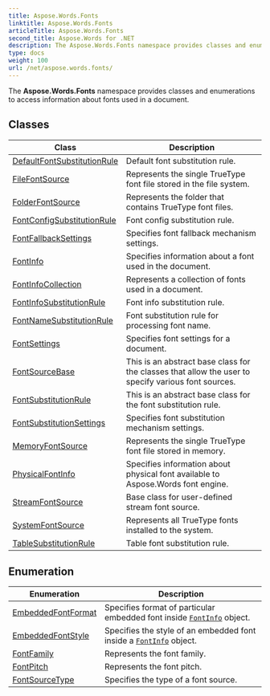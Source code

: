 ```yaml
---
title: Aspose.Words.Fonts
linktitle: Aspose.Words.Fonts
articleTitle: Aspose.Words.Fonts
second_title: Aspose.Words for .NET
description: The Aspose.Words.Fonts namespace provides classes and enumerations to access information about fonts used in a document in C#.
type: docs
weight: 100
url: /net/aspose.words.fonts/
---
```

The **Aspose.Words.Fonts** namespace provides classes and enumerations to access information about fonts used in a document.

## Classes

| Class | Description |
| --- | --- |
| [DefaultFontSubstitutionRule](./defaultfontsubstitutionrule/) | Default font substitution rule. |
| [FileFontSource](./filefontsource/) | Represents the single TrueType font file stored in the file system. |
| [FolderFontSource](./folderfontsource/) | Represents the folder that contains TrueType font files. |
| [FontConfigSubstitutionRule](./fontconfigsubstitutionrule/) | Font config substitution rule. |
| [FontFallbackSettings](./fontfallbacksettings/) | Specifies font fallback mechanism settings. |
| [FontInfo](./fontinfo/) | Specifies information about a font used in the document. |
| [FontInfoCollection](./fontinfocollection/) | Represents a collection of fonts used in a document. |
| [FontInfoSubstitutionRule](./fontinfosubstitutionrule/) | Font info substitution rule. |
| [FontNameSubstitutionRule](./fontnamesubstitutionrule/) | Font substitution rule for processing font name. |
| [FontSettings](./fontsettings/) | Specifies font settings for a document. |
| [FontSourceBase](./fontsourcebase/) | This is an abstract base class for the classes that allow the user to specify various font sources. |
| [FontSubstitutionRule](./fontsubstitutionrule/) | This is an abstract base class for the font substitution rule. |
| [FontSubstitutionSettings](./fontsubstitutionsettings/) | Specifies font substitution mechanism settings. |
| [MemoryFontSource](./memoryfontsource/) | Represents the single TrueType font file stored in memory. |
| [PhysicalFontInfo](./physicalfontinfo/) | Specifies information about physical font available to Aspose.Words font engine. |
| [StreamFontSource](./streamfontsource/) | Base class for user-defined stream font source. |
| [SystemFontSource](./systemfontsource/) | Represents all TrueType fonts installed to the system. |
| [TableSubstitutionRule](./tablesubstitutionrule/) | Table font substitution rule. |
## Enumeration

| Enumeration | Description |
| --- | --- |
| [EmbeddedFontFormat](./embeddedfontformat/) | Specifies format of particular embedded font inside [`FontInfo`](../aspose.words.fonts/fontinfo/) object. |
| [EmbeddedFontStyle](./embeddedfontstyle/) | Specifies the style of an embedded font inside a [`FontInfo`](../aspose.words.fonts/fontinfo/) object. |
| [FontFamily](./fontfamily/) | Represents the font family. |
| [FontPitch](./fontpitch/) | Represents the font pitch. |
| [FontSourceType](./fontsourcetype/) | Specifies the type of a font source. |

